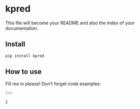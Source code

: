 # kpred

<!-- WARNING: THIS FILE WAS AUTOGENERATED! DO NOT EDIT! -->

This file will become your README and also the index of your
documentation.

## Install

``` sh
pip install kpred
```

## How to use

Fill me in please! Don’t forget code examples:

``` python
1+1
```

    2
